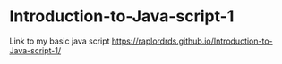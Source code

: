 # Introduction-to-Java-script-1
Link to my basic java script
https://raplordrds.github.io/Introduction-to-Java-script-1/
